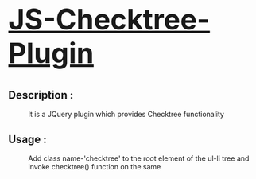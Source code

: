 <u><h1>JS-Checktree-Plugin</h1></u>
===================
<dl><h2>Description :</h2></dl>
<dd>It is a JQuery plugin which provides Checktree functionality</dd>

<dl><h2>Usage :</h2></dl> 
<dd>Add class name-'checktree' to the root element of the ul-li tree and invoke checktree() function on the same</dd>
